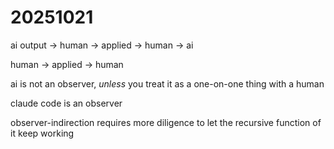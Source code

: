 # 20251021

ai output -> human -> applied -> human -> ai

human -> applied -> human

ai is not an observer, _unless_ you treat it as a one-on-one thing with a human

claude code is an observer

observer-indirection requires more diligence to let the recursive function of it keep working
